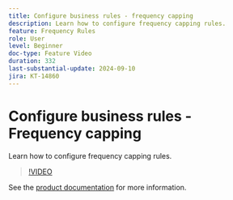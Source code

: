 ```yaml
---
title: Configure business rules - frequency capping
description: Learn how to configure frequency capping rules.
feature: Frequency Rules
role: User
level: Beginner
doc-type: Feature Video
duration: 332
last-substantial-update: 2024-09-10
jira: KT-14860
---
```


# Configure business rules - Frequency capping

Learn how to configure frequency capping rules.

>[!VIDEO](https://video.tv.adobe.com/v/3433395/?learn=on)

See the [product documentation](https://experienceleague.adobe.com/en/docs/journey-optimizer/using/configuration/frequency-rules) for more information.
